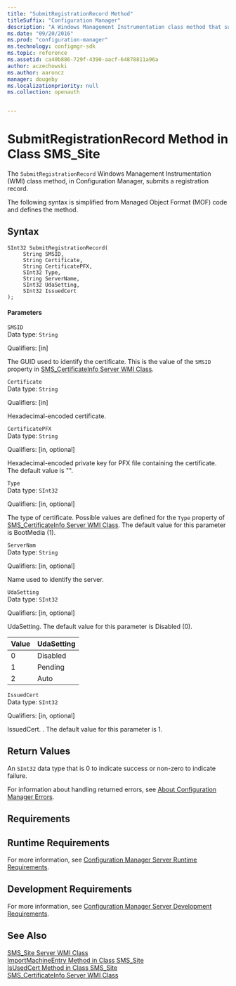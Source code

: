 ```yaml
---
title: "SubmitRegistrationRecord Method"
titleSuffix: "Configuration Manager"
description: "A Windows Management Instrumentation class method that submits a registration record."
ms.date: "09/20/2016"
ms.prod: "configuration-manager"
ms.technology: configmgr-sdk
ms.topic: reference
ms.assetid: ca40b886-729f-4390-aacf-64878811a96a
author: aczechowski
ms.author: aaroncz
manager: dougeby
ms.localizationpriority: null
ms.collection: openauth


---
```

# SubmitRegistrationRecord Method in Class SMS_Site
The `SubmitRegistrationRecord` Windows Management Instrumentation (WMI) class method, in Configuration Manager, submits a registration record.  

 The following syntax is simplified from Managed Object Format (MOF) code and defines the method.  

## Syntax  

```  
SInt32 SubmitRegistrationRecord(  
     String SMSID,  
     String Certificate,  
     String CertificatePFX,  
     SInt32 Type,  
     String ServerName,  
     SInt32 UdaSetting,  
     SInt32 IssuedCert  
);  
```  

#### Parameters  
 `SMSID`  
 Data type: `String`  

 Qualifiers: [in]  

 The GUID used to identify the certificate. This is the value of the `SMSID` property in [SMS_CertificateInfo Server WMI Class](../../../../../develop/reference/osd/sms_certificateinfo-server-wmi-class.md).  

 `Certificate`  
 Data type: `String`  

 Qualifiers: [in]  

 Hexadecimal-encoded certificate.  

 `CertificatePFX`  
 Data type: `String`  

 Qualifiers: [in, optional]  

 Hexadecimal-encoded private key for PFX file containing the certificate. The default value is "".  

 `Type`  
 Data type: `SInt32`  

 Qualifiers: [in, optional]  

 The type of certificate. Possible values are defined for the `Type` property of [SMS_CertificateInfo Server WMI Class](../../../../../develop/reference/osd/sms_certificateinfo-server-wmi-class.md). The default value for this parameter is BootMedia (1).  

 `ServerNam`  
 Data type: `String`  

 Qualifiers: [in, optional]  

 Name used to identify the server.  

 `UdaSetting`  
 Data type: `SInt32`  

 Qualifiers: [in, optional]  

 UdaSetting. The default value for this parameter is Disabled (0).  

|Value|UdaSetting|  
|-|-|  
|0|Disabled|  
|1|Pending|  
|2|Auto|  

 `IssuedCert`  
 Data type: `SInt32`  

 Qualifiers: [in, optional]  

 IssuedCert. . The default value for this parameter is 1.  

## Return Values  
 An `SInt32` data type that is 0 to indicate success or non-zero to indicate failure.  

 For information about handling returned errors, see [About Configuration Manager Errors](../../../../../develop/core/understand/about-configuration-manager-errors.md).  

## Requirements  

## Runtime Requirements  
 For more information, see [Configuration Manager Server Runtime Requirements](../../../../../develop/core/reqs/server-runtime-requirements.md).  

## Development Requirements  
 For more information, see [Configuration Manager Server Development Requirements](../../../../../develop/core/reqs/server-development-requirements.md).  

## See Also  
 [SMS_Site Server WMI Class](../../../../../develop/reference/core/servers/configure/sms_site-server-wmi-class.md)   
 [ImportMachineEntry Method in Class SMS_Site](../../../../../develop/reference/core/servers/configure/importmachineentry-method-in-class-sms_site.md)   
 [IsUsedCert Method in Class SMS_Site](../../../../../develop/reference/core/servers/configure/isusedcert-method-in-class-sms_site.md)   
 [SMS_CertificateInfo Server WMI Class](../../../../../develop/reference/osd/sms_certificateinfo-server-wmi-class.md)
